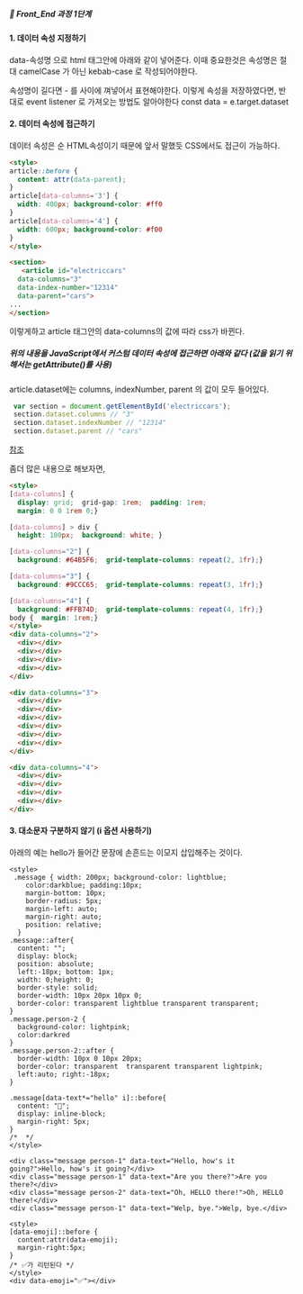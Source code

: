 ##### 🍑  Front_End 과정 1단계 


#### 1.  데이터 속성 지정하기 
data-속성명 으로 html 태그안에 아래와 같이 넣어준다.
이때 중요한것은 속성명은 절대 camelCase  가 아닌 kebab-case 로 작성되어야한다.

속성명이 길다면 - 를 사이에 껴넣어서 표현해야한다.
이렇게 속성을 저장하였다면, 반대로 event listener 로 가져오는 방법도 알아야한다
const data = e.target.dataset

#### 2. 데이터 속성에 접근하기

데이터 속성은 순 HTML속성이기 때문에 앞서 말했듯 CSS에서도 접근이 가능하다.
```html
<style>
article::before {
  content: attr(data-parent);
}
article[data-columns='3'] {
  width: 400px; background-color: #ff0 
}
article[data-columns='4'] {
  width: 600px; background-color: #f00 
}
</style>

<section>
   <article id="electriccars"
  data-columns="3" 
  data-index-number="12314"
  data-parent="cars">
...
</section>

```
이렇게하고  article 태그안의 data-columns의 값에 따라 css가 바뀐다.  

##### 위의 내용을  JavaScript에서 커스텀 데이터 속성에 접근하면 아래와 같다 (값을 읽기 위해서는 getAttribute()를 사용)
article.dataset에는 columns, indexNumber, parent 의 값이 모두 들어있다.   

```js
 var section = document.getElementById('electriccars'); 
 section.dataset.columns // "3" 
 section.dataset.indexNumber // "12314" 
 section.dataset.parent // "cars"
```

[참조](https://css-tricks.com/a-complete-guide-to-data-attributes/ )



좀더 많은 내용으로 해보자면,  



```html
<style>
[data-columns] {
  display: grid;  grid-gap: 1rem;  padding: 1rem;
  margin: 0 0 1rem 0;}

[data-columns] > div {
  height: 100px;  background: white; }

[data-columns="2"] {
  background: #64B5F6;  grid-template-columns: repeat(2, 1fr);}

[data-columns="3"] {
  background: #9CCC65;  grid-template-columns: repeat(3, 1fr);}

[data-columns="4"] {
  background: #FFB74D;  grid-template-columns: repeat(4, 1fr);}
body {  margin: 1rem;}
</style>
<div data-columns="2">
  <div></div>
  <div></div>
  <div></div>
  <div></div>
</div>

<div data-columns="3">
  <div></div>
  <div></div>
  <div></div>
  <div></div>
  <div></div>
  <div></div>
</div>

<div data-columns="4">
  <div></div>
  <div></div>
  <div></div>
  <div></div>
</div>
```

#### 3. 대소문자 구분하지 않기 (i 옵션 사용하기)
아래의 예는 hello가 들어간 문장에 손흔드는 이모지 삽입해주는 것이다. 
```
<style>
 .message { width: 200px; background-color: lightblue;
    color:darkblue; padding:10px;
    margin-bottom: 10px;
    border-radius: 5px;
    margin-left: auto;
    margin-right: auto;  
    position: relative;
  }
.message::after{
  content: "";
  display: block;
  position: absolute;
  left:-18px; bottom: 1px;
  width: 0;height: 0;
  border-style: solid;
  border-width: 10px 20px 10px 0;
  border-color: transparent lightblue transparent transparent;
}
.message.person-2 {
  background-color: lightpink;
  color:darkred
}
.message.person-2::after {
  border-width: 10px 0 10px 20px;
  border-color: transparent  transparent transparent lightpink;
  left:auto; right:-18px;
}

.message[data-text*="hello" i]::before{
  content: "👋";
  display: inline-block;
  margin-right: 5px;
}
/*  */
</style>

<div class="message person-1" data-text="Hello, how's it going?">Hello, how's it going?</div>
<div class="message person-1" data-text="Are you there?">Are you there?</div>
<div class="message person-2" data-text="Oh, HELLO there!">Oh, HELLO there!</div>
<div class="message person-1" data-text="Welp, bye.">Welp, bye.</div>

```

```
<style>
[data-emoji]::before {
  content:attr(data-emoji);
  margin-right:5px;
}
/* ✅가 리턴된다 */
</style>
<div data-emoji="✅"></div>
```





